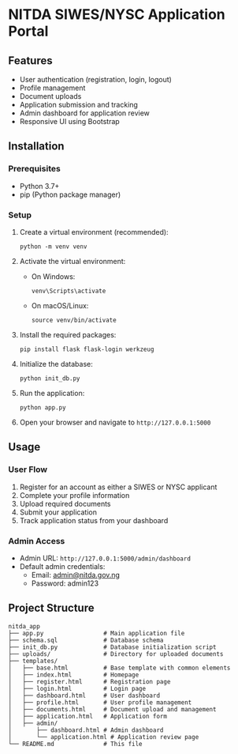 # NITDA SIWES/NYSC Application Portal

## Features

- User authentication (registration, login, logout)
- Profile management
- Document uploads
- Application submission and tracking
- Admin dashboard for application review
- Responsive UI using Bootstrap

## Installation

### Prerequisites

- Python 3.7+
- pip (Python package manager)

### Setup

1. Create a virtual environment (recommended):
   ```
   python -m venv venv
   ```

2. Activate the virtual environment:
   - On Windows:
     ```
     venv\Scripts\activate
     ```
   - On macOS/Linux:
     ```
     source venv/bin/activate
     ```

3. Install the required packages:
   ```
   pip install flask flask-login werkzeug
   ```

4. Initialize the database:
   ```
   python init_db.py
   ```

5. Run the application:
   ```
   python app.py
   ```

6. Open your browser and navigate to `http://127.0.0.1:5000`

## Usage

### User Flow

1. Register for an account as either a SIWES or NYSC applicant
2. Complete your profile information
3. Upload required documents
4. Submit your application
5. Track application status from your dashboard

### Admin Access

- Admin URL: `http://127.0.0.1:5000/admin/dashboard`
- Default admin credentials:
  - Email: admin@nitda.gov.ng
  - Password: admin123

## Project Structure

```
nitda_app
├── app.py                 # Main application file
├── schema.sql             # Database schema
├── init_db.py             # Database initialization script
├── uploads/               # Directory for uploaded documents
├── templates/
│   ├── base.html          # Base template with common elements
│   ├── index.html         # Homepage
│   ├── register.html      # Registration page
│   ├── login.html         # Login page
│   ├── dashboard.html     # User dashboard
│   ├── profile.html       # User profile management
│   ├── documents.html     # Document upload and management
│   ├── application.html   # Application form
│   ├── admin/
│       ├── dashboard.html # Admin dashboard
│       └── application.html # Application review page
└── README.md              # This file
```

